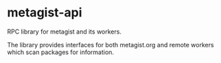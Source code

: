 metagist-api
============

RPC library for metagist and its workers.

The library provides interfaces for both metagist.org and remote workers which scan packages
for information.

